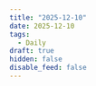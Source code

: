 ```yaml
---
title: "2025-12-10"
date: 2025-12-10
tags:
  - Daily
draft: true
hidden: false
disable_feed: false
---
```


